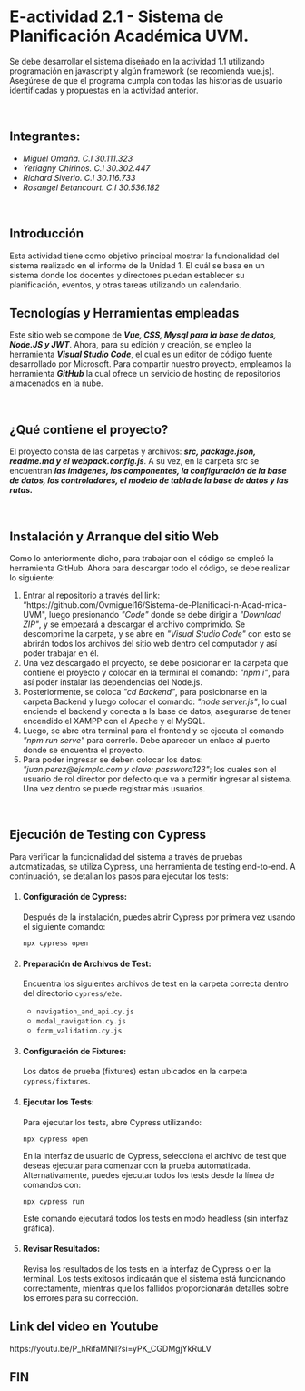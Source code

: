 # E-actividad 2.1 - Sistema de Planificación Académica UVM.
<p>Se debe desarrollar el sistema diseñado en la actividad 1.1 utilizando programación en javascript y algún framework (se recomienda vue.js).
Asegúrese de que el programa cumpla con todas las historias de usuario identificadas y propuestas en la actividad anterior.</p>
<br>
<h2> Integrantes: </h2>
<ul>
<li><i>Miguel Omaña. C.I 30.111.323</i></li>
<li><i>Yeriagny Chirinos. C.I 30.302.447</i></li>
<li><i>Richard Siverio. C.I 30.116.733</i></li>
<li><i>Rosangel Betancourt. C.I 30.536.182</i></li>
</ul>
<br>
<h2>Introducción</h2>
<p>
Esta actividad tiene como objetivo principal mostrar la funcionalidad del sistema realizado en el informe de la Unidad 1. El cuál se basa en un sistema donde los docentes y directores puedan establecer su planificación, eventos, y otras tareas utilizando un calendario. 
<br>
</p>
<h2>Tecnologías y Herramientas empleadas </h2>
<p>
Este sitio web se compone de <b><i>Vue, CSS, Mysql para la base de datos, Node.JS y JWT</i></b>.
Ahora, para su edición y creación, se empleó la herramienta <b><i>Visual Studio Code</i></b>, el cual es un editor de código fuente desarrollado por Microsoft. Para compartir nuestro proyecto, empleamos la herramienta <b><i>GitHub</i></b> la cual ofrece un servicio de hosting de repositorios almacenados en la nube.

</p>
<br>
<h2>¿Qué contiene el proyecto?</h2>
<p>
El proyecto consta de las carpetas y archivos: <b><i>src, package.json, readme.md y el webpack.config.js</i></b>.  
A su vez, en la carpeta src se encuentran <b><i>las imágenes, los componentes, la configuración de la base de datos, los controladores, el modelo de tabla de la base de datos y las rutas.</i></b>
</p>
<br>
<h2>Instalación y Arranque del sitio Web</h2>
<p>Como lo anteriormente dicho, para trabajar con el código se empleó la herramienta GitHub. Ahora para descargar todo el código, se debe realizar lo siguiente:</p>
<ol>
<li>
Entrar al repositorio a través del link: “https://github.com/Ovmiguel16/Sistema-de-Planificaci-n-Acad-mica-UVM", luego presionando <i>"Code"</i> donde se debe dirigir a <i>"Download ZIP"</i>, y se empezará a descargar el archivo comprimido. Se descomprime la carpeta, y se abre en <i>"Visual Studio Code"</i> con esto se abrirán todos los archivos del sitio web dentro del computador y así poder trabajar en él.
</li>
<li>
Una vez descargado el proyecto, se debe posicionar en la carpeta que contiene el proyecto y colocar en la terminal el comando: <i>"npm i"</i>, para así poder instalar las dependencias del Node.js.
</li>
<li>
Posteriormente, se coloca <i>"cd Backend"</i>, para posicionarse en la carpeta Backend y luego colocar el comando: <i>"node server.js"</i>, lo cual enciende el backend y conecta a la base de datos; asegurarse de tener encendido el XAMPP con el Apache y el MySQL.
</li>
<li>
Luego, se abre otra terminal para el frontend y se ejecuta el comando <i>"npm run serve"</i> para correrlo. Debe aparecer un enlace al puerto donde se encuentra el proyecto.
</li>
<li>
Para poder ingresar se deben colocar los datos: <i>"juan.perez@ejemplo.com y clave: password123"</i>; los cuales son el usuario de rol director por defecto que va a permitir ingresar al sistema. Una vez dentro se puede registrar más usuarios.
</li>
</ol>
<br>
<h2>Ejecución de Testing con Cypress</h2>
<p>Para verificar la funcionalidad del sistema a través de pruebas automatizadas, se utiliza Cypress, una herramienta de testing end-to-end. A continuación, se detallan los pasos para ejecutar los tests:</p>
<ol>
<li>
<h4>Configuración de Cypress:</h4>
<p>Después de la instalación, puedes abrir Cypress por primera vez usando el siguiente comando:</p>
<pre><code>npx cypress open</code></pre>
<li>
<h4>Preparación de Archivos de Test:</h4>
<p>Encuentra los siguientes archivos de test en la carpeta correcta dentro del directorio <code>cypress/e2e</code>. 
<ul>
<li><code>navigation_and_api.cy.js</code></li>
<li><code>modal_navigation.cy.js</code></li>
<li><code>form_validation.cy.js</code></li>
</ul>
</li>
<li>
<h4>Configuración de Fixtures:</h4>
<p>Los datos de prueba (fixtures) estan ubicados en la carpeta <code>cypress/fixtures</code>. 
</li>
<li>
<h4>Ejecutar los Tests:</h4>
<p>Para ejecutar los tests, abre Cypress utilizando:</p>
<pre><code>npx cypress open</code></pre>
<p>En la interfaz de usuario de Cypress, selecciona el archivo de test que deseas ejecutar para comenzar con la prueba automatizada. Alternativamente, puedes ejecutar todos los tests desde la línea de comandos con:</p>
<pre><code>npx cypress run</code></pre>
<p>Este comando ejecutará todos los tests en modo headless (sin interfaz gráfica).</p>
</li>
<li>
<h4>Revisar Resultados:</h4>
<p>Revisa los resultados de los tests en la interfaz de Cypress o en la terminal. Los tests exitosos indicarán que el sistema está funcionando correctamente, mientras que los fallidos proporcionarán detalles sobre los errores para su corrección.</p>
</li>
</ol>
<h2>Link del video en Youtube</h2>
<p>https://youtu.be/P_hRifaMNiI?si=yPK_CGDMgjYkRuLV</p>
<h2>FIN</h2>